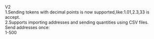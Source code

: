 V2<br>
1.Sending tokens with decimal points is now supported,like:1.01,2.3,33 is accept.<br>
2.Supports importing addresses and sending quantities using CSV files.<br>
Send addresses once:<br>
1-500<br>
